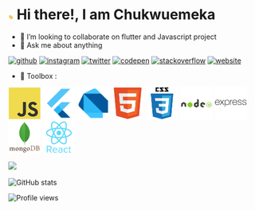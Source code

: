 <h1><img src="https://raw.githubusercontent.com/ABSphreak/ABSphreak/master/gifs/Hi.gif" width="10px">  Hi there!, I am Chukwuemeka </h1>


- 👯 I’m looking to collaborate on flutter and Javascript project
- 💬 Ask me about anything


[<img src='https://cdn.jsdelivr.net/npm/simple-icons@3.0.1/icons/github.svg' alt='github' height='18'>](https://github.com/emex4gman)  [<img src='https://cdn.jsdelivr.net/npm/simple-icons@3.0.1/icons/instagram.svg' alt='instagram' height='18'>](https://www.instagram.com/ibebugwu_chukwuemeka/)  [<img src='https://cdn.jsdelivr.net/npm/simple-icons@3.0.1/icons/twitter.svg' alt='twitter' height='18'>](https://twitter.com/emex4gman)  [<img src='https://cdn.jsdelivr.net/npm/simple-icons@3.0.1/icons/codepen.svg' alt='codepen' height='18'>](https://codepen.io/emex4gman)  [<img src='https://cdn.jsdelivr.net/npm/simple-icons@3.0.1/icons/stackoverflow.svg' alt='stackoverflow' height='18'>](https://stackoverflow.com/users/11648546/chukwuemeka-ibebugwu)  [<img src='https://cdn.jsdelivr.net/npm/simple-icons@3.0.1/icons/icloud.svg' alt='website' height='18'>](https://ibefx.netlify.app/)  

- 🧰 Toolbox :

<code><img height="65" src="https://github.com/devicons/devicon/blob/master/icons/javascript/javascript-original.svg"></code>
<code><img height="65" src="https://raw.githubusercontent.com/github/explore/80688e429a7d4ef2fca1e82350fe8e3517d3494d/topics/flutter/flutter.png"></code>
<code><img height="65" src="https://raw.githubusercontent.com/github/explore/80688e429a7d4ef2fca1e82350fe8e3517d3494d/topics/dart/dart.png"></code>
<code><img height="65" src="https://github.com/devicons/devicon/blob/master/icons/html5/html5-original.svg"></code>
<code><img height="65" src="https://github.com/devicons/devicon/blob/master/icons/css3/css3-original-wordmark.svg"></code>
<code><img height="65" src="https://github.com/devicons/devicon/blob/master/icons/nodejs/nodejs-original-wordmark.svg"></code>
<code><img height="65" src="https://github.com/devicons/devicon/blob/master/icons/express/express-original-wordmark.svg"></code>
<code><img height="65" src="https://github.com/devicons/devicon/blob/master/icons/mongodb/mongodb-original-wordmark.svg"></code>
<code><img height="65" src="https://github.com/devicons/devicon/blob/master/icons/react/react-original-wordmark.svg"></code>

[<img src= 'https://64.media.tumblr.com/38edea1b441b84c4529359673cbcd4fd/e8945c5ab83bebbc-6d/s2048x3072/70a1a22b39bfbe0d5bde5c02f29e1704e827d205.png'>](https://ibefx.netlify.app/)

![GitHub stats](https://github-readme-stats.vercel.app/api?username=emex4gman&show_icons=true&theme=tokyonight&line_height=33)  

![Profile views](https://gpvc.arturio.dev/emex4gman)  

